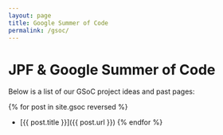 ```yaml
---
layout: page
title: Google Summer of Code
permalink: /gsoc/
---
```



# JPF & Google Summer of Code

Below is a list of our GSoC project ideas and past pages:

{% for post in site.gsoc reversed %}
- [{{ post.title }}]({{ post.url }})
  {% endfor %}
